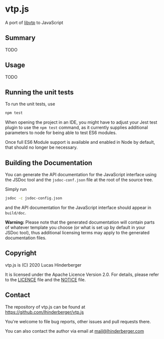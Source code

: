 # vtp.js
A port of [libvtp](https://github.com/lhinderberger/libvtp) to JavaScript

## Summary
TODO

## Usage
TODO

## Running the unit tests
To run the unit tests, use

```bash
npm test
```

When opening the project in an IDE, you might have to adjust your Jest test plugin to
use the `npm test` command, as it currently supplies additional parameters to node
for being able to test ES6 modules.

Once full ES6 Module support is available and enabled in Node by default, that should
no longer be necessary.

## Building the Documentation
You can generate the API documentation for the JavaScript interface using the JSDoc tool
and the `jsdoc-conf.json` file at the root of the source tree.

Simply run

```bash
jsdoc -c jsdoc-config.json
```

and the API documentation for the JavaScript interface should appear in `build/doc`.

**Warning:** Please note that the generated documentation will contain parts of
whatever template you choose (or what is set up by default in your JSDoc tool),
thus additional licensing terms may apply to the generated documentation files.

## Copyright
vtp.js is (C) 2020 Lucas Hinderberger

It is licensed under the Apache Licence Version 2.0.
For details, please refer to the [LICENCE](./LICENSE) file and
the [NOTICE](./NOTICE) file.

## Contact
The repository of vtp.js can be found at https://github.com/lhinderberger/vtp.js

You're welcome to file bug reports, other issues and pull requests there.

You can also contact the author via email at mail@lhinderberger.com


